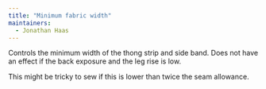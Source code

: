 ```yaml
---
title: "Minimum fabric width"
maintainers:
  - Jonathan Haas
---
```


Controls the minimum width of the thong strip and side band. 
Does not have an effect if the back exposure and the leg rise is low.

This might be tricky to sew if this is lower than twice the seam allowance.
